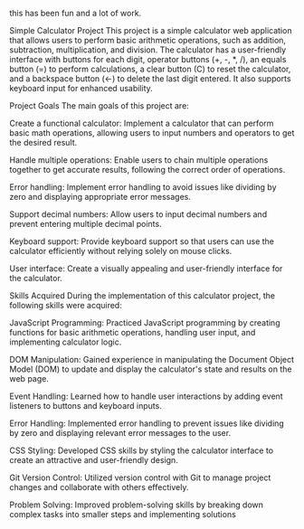 this has been fun and a lot of work.

Simple Calculator Project
This project is a simple calculator web application that allows users to perform basic arithmetic operations, such as addition, subtraction, multiplication, and division. The calculator has a user-friendly interface with buttons for each digit, operator buttons (+, -, *, /), an equals button (=) to perform calculations, a clear button (C) to reset the calculator, and a backspace button (←) to delete the last digit entered. It also supports keyboard input for enhanced usability.

Project Goals
The main goals of this project are:

Create a functional calculator: Implement a calculator that can perform basic math operations, allowing users to input numbers and operators to get the desired result.

Handle multiple operations: Enable users to chain multiple operations together to get accurate results, following the correct order of operations.

Error handling: Implement error handling to avoid issues like dividing by zero and displaying appropriate error messages.

Support decimal numbers: Allow users to input decimal numbers and prevent entering multiple decimal points.

Keyboard support: Provide keyboard support so that users can use the calculator efficiently without relying solely on mouse clicks.

User interface: Create a visually appealing and user-friendly interface for the calculator.

Skills Acquired
During the implementation of this calculator project, the following skills were acquired:

JavaScript Programming: Practiced JavaScript programming by creating functions for basic arithmetic operations, handling user input, and implementing calculator logic.

DOM Manipulation: Gained experience in manipulating the Document Object Model (DOM) to update and display the calculator's state and results on the web page.

Event Handling: Learned how to handle user interactions by adding event listeners to buttons and keyboard inputs.

Error Handling: Implemented error handling to prevent issues like dividing by zero and displaying relevant error messages to the user.

CSS Styling: Developed CSS skills by styling the calculator interface to create an attractive and user-friendly design.

Git Version Control: Utilized version control with Git to manage project changes and collaborate with others effectively.

Problem Solving: Improved problem-solving skills by breaking down complex tasks into smaller steps and implementing solutions
